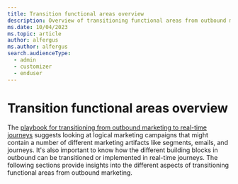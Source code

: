 ```yaml
---
title: Transition functional areas overview
description: Overview of transitioning functional areas from outbound marketing to real-time journeys in Dynamics 365 Customer Insights - Journeys.
ms.date: 10/04/2023
ms.topic: article
author: alfergus
ms.author: alfergus
search.audienceType: 
  - admin
  - customizer
  - enduser
---
```


# Transition functional areas overview

The [playbook for transitioning from outbound marketing to real-time journeys](https://community.dynamics.com/blogs/post/?postid=1b4394d5-7764-4484-aba9-c7f972292c10) suggests looking at logical marketing campaigns that might contain a number of different marketing artifacts like segments, emails, and journeys. It's also important to know how the different building blocks in outbound can be transitioned or implemented in real-time journeys. The following sections provide insights into the different aspects of transitioning functional areas from outbound marketing.